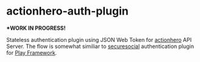 actionhero-auth-plugin
======================

**\*WORK IN PROGRESS!**

Stateless authentication plugin using JSON Web Token for [actionhero][1] API Server. The flow is somewhat similiar to [securesocial][2] authentication plugin for [Play Framework][3].


  [1]: http://actionherojs.com
  [2]: https://github.com/jaliss/securesocial
  [3]: http://www.playframework.com
